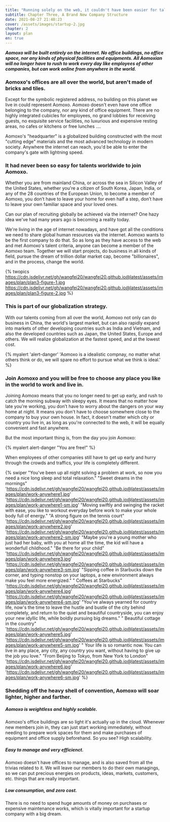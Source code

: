 ```yaml
---
title: "Running solely on the web, it couldn't have been easier for talents worldwide to join Aomoxo."
subtitle: Chapter Three, A Brand New Company Structure
date: 2021-08-27 21:40:23
cover: /assets/images/startup-2.jpg
chapter: 2
layout: plan
en: true
---
```


***Aomoxo will be built entirely on the internet. No office buildings, no office space, nor any kinds of physical facilities and equipments. All Aomoxian will no longer have to rush to work every day like employees of other companies, but can work online from anywhere in the world.***

### Aomoxo's offices are all over the world, but aren't made of bricks and tiles.

Except for the symbolic registered address, no building on this planet we live in could represent Aomoxo. Aomoxo doesn't even have one office belonging to the company, nor any kind of office equipment. There are no highly integrated cubicles for employees, no grand lobbies for receiving guests, no exquisite service facilities, no luxurious and expensive resting areas, no cafes or kitchens or free lunches ....

Aomoxo's "headquarter" is a globalized building constructed with the most "cutting edge" materials and the most advanced technology in modern society. Anywhere the internet can reach, you'd be able to enter the company's gate with lightning speed.

### It had never been so easy for talents worldwide to join Aomoxo.

Whether you are from mainland China, or across the sea in Silicon Valley of the United States, whether you're a citizen of South Korea, Japan, India, or any of the 28 countries of the European Union, to become a member of Aomoxo, you don’t have to leave your home for even half a step, don’t have to leave your own familiar space and your loved ones.

Can our plan of recruiting globally be achieved via the internet? One hazy idea we've had many years ago is becoming a reality today.

We're living in the age of internet nowadays, and have got all the conditions we need to share global human resources via the internet. Aomoxo wants to be the first company to do that. So as long as they have access to the web and met Aomoxo's talent criteria, anyone can become a member of the Aomoxo team. Together we will start projects, do business in all kinds of field, pursue the dream of trillion dollar market cap, become "billionaires", and in the process, change the world.

{% twopics https://cdn.jsdelivr.net/gh/wangfei20/wangfei20.github.io@latest/assets/images/plan/plan3-figure-1.jpg https://cdn.jsdelivr.net/gh/wangfei20/wangfei20.github.io@latest/assets/images/plan/plan3-figure-2.jpg %}

### This is part of our globalization strategy.

With our talents coming from all over the world, Aomoxo not only can do business in China, the world's largest market, but can also rapidly expand into markets of other developing countries such as India and Vietnam, and also the developed countries such as Japan, the United States, Europe and others. We will realize globalization at the fastest speed, and at the lowest cost.


{% myalert 'alert-danger' 'Aomoxo is a idealistic compnay, no matter what others think or do, we will spare no effort to pursue what we think is ideal.' %}


### Join Aomoxo and you will be free to choose any place you like in the world to work and live in.


Joining Aomoxo means that you no longer need to get up early, and rush to catch the morning subway with sleepy eyes. It means that no matter how late you're working, you don’t have to worry about the dangers on your way home at night. It means you don't have to choose somewhere close to the company to buy your own house. In fact, it doesn't matter which city or country you live in, as long as you're connected to the web, it will be equally convenient and fast anywhere.

But the most important thing is, from the day you join Aomoxo:

{% myalert alert-danger "You are free!" %}

When employees of other companies still have to get up early and hurry through the crowds and traffics, your life is completely different.

{% swiper "You've been up all night solving a problem at work, so now you need a nice long sleep and total relaxation." "Sweet dreams in the mornings" 'https://cdn.jsdelivr.net/gh/wangfei20/wangfei20.github.io@latest/assets/images/plan/work-anywhere1.jpg' 'https://cdn.jsdelivr.net/gh/wangfei20/wangfei20.github.io@latest/assets/images/plan/work-anywhere1-sm.jpg' "Moving swiftly and swinging the racket with ease, you like to workout everyday before work to make your whole body full of energy." "A strong figure on the tennis court" 'https://cdn.jsdelivr.net/gh/wangfei20/wangfei20.github.io@latest/assets/images/plan/work-anywhere2.jpg' 'https://cdn.jsdelivr.net/gh/wangfei20/wangfei20.github.io@latest/assets/images/plan/work-anywhere2-sm.jpg' "Maybe you're a young mother who just had her baby, with you at home all the time, the kid will have a wonderfull childhood." "Be there for your child" 'https://cdn.jsdelivr.net/gh/wangfei20/wangfei20.github.io@latest/assets/images/plan/work-anywhere3.jpg' 'https://cdn.jsdelivr.net/gh/wangfei20/wangfei20.github.io@latest/assets/images/plan/work-anywhere3-sm.jpg' "Sipping coffee in Starbucks down the corner, and typing nonstop on your laptops, a new environment always make you feel more energized." " Coffees at Starbucks" 'https://cdn.jsdelivr.net/gh/wangfei20/wangfei20.github.io@latest/assets/images/plan/work-anywhere4.jpg' 'https://cdn.jsdelivr.net/gh/wangfei20/wangfei20.github.io@latest/assets/images/plan/work-anywhere4-sm.jpg' "You've always yearned for country life, now's the time to leave the hustle and bustle of the city behind completely, and return to the quiet and beautiful countryside, you can enjoy your new idyllic life, while boldly pursuing big dreams." " Beautiful cottage in the country" 'https://cdn.jsdelivr.net/gh/wangfei20/wangfei20.github.io@latest/assets/images/plan/work-anywhere5.jpg' 'https://cdn.jsdelivr.net/gh/wangfei20/wangfei20.github.io@latest/assets/images/plan/work-anywhere5-sm.jpg' "
Your life is so romantic now. You can live in any place, any city, any country you want, without having to give up the job you love." "From Beijing to Tokyo, from New York to London" 'https://cdn.jsdelivr.net/gh/wangfei20/wangfei20.github.io@latest/assets/images/plan/work-anywhere6.jpg' 'https://cdn.jsdelivr.net/gh/wangfei20/wangfei20.github.io@latest/assets/images/plan/work-anywhere6-sm.jpg' %}

### Shedding off the heavy shell of convention, Aomoxo will soar lighter, higher and farther.


##### Aomoxo is weightless and highly scalable.

Aomoxo's office buildings are so light it's actually up in the cloud. Whenever new members join in, they can just start working immediately, without needing to prepare work spaces for them and make purchases of equipment and office supply beforehand. So you see? High scalability.

##### Easy to manage and very efficienct.

Aomoxo doesn't have offices to manage, and is also saved from all the trivias related to it. We will leave our members to do their own managings, so we can put precious energies on products, ideas, markets, customers, etc. things that are really important.

##### Low consumption, and zero cost.

There is no need to spend huge amounts of money on purchases or expensive maintenance works, which is vitally important for a startup company with a big dream.

